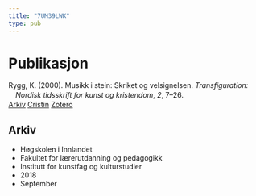 ```yaml
---
title: "7UM39LWK"
type: pub
---
```

<h1>Publikasjon</h1>
<article id="csl-bib-container-7UM39LWK" class="csl-bib-container">
  <div class="csl-bib-body" style="line-height: 1.35; padding-left: 1em; text-indent:-1em;">
  <div class="csl-entry">Rygg, K. (2000). Musikk i stein: Skriket og velsignelsen. <i>Transfiguration: Nordisk tidsskrift for kunst og kristendom</i>, <i>2</i>, 7&#x2013;26.</div>
</div>
  <div class="csl-bib-buttons">
    <a href="#taxonomy-article-7UM39LWK" class="csl-bib-button">Arkiv</a>
    <a href="https://app.cristin.no/results/show.jsf?id=1612248" alt="Cristin URL" class="csl-bib-button">Cristin</a>
    <a href="http://zotero.org/groups/5402882/items/7UM39LWK" alt="Zotero URL" class="csl-bib-button">Zotero</a>
  </div>
  <div id="csl-bib-meta-container-7UM39LWK"></div>
</article>
<div id="csl-bib-meta-7UM39LWK" class="csl-bib-meta">
  <article id="taxonomy-article-7UM39LWK" class="taxonomy-article">
    <h1>Arkiv</h1>
    <ul>
      <li>Høgskolen i Innlandet</li>
      <li>Fakultet for lærerutdanning og pedagogikk</li>
      <li>Institutt for kunstfag og kulturstudier</li>
      <li>2018</li>
      <li>September</li>
    </ul>
  </article>
</div>
